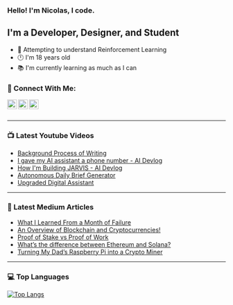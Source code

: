 ### Hello! I'm Nicolas, I code.

## I'm a Developer, Designer, and Student
- 🤖 Attempting to understand Reinforcement Learning
- 🕛 I'm 18 years old
- 📚 I'm currently learning as much as I can

### 🔗 Connect With Me:

[<img align="left" alt="codeSTACKr | YouTube" width="22px" src="https://cdn.jsdelivr.net/npm/simple-icons@v3/icons/youtube.svg" />](https://www.youtube.com/channel/UC5HFlcbkjmUAGBO6Uc4Jayw)
[<img align="left" alt="codeSTACKr | Twitter" width="22px" src="https://cdn.jsdelivr.net/npm/simple-icons@v3/icons/twitter.svg" />](https://twitter.com/nicolas_gatien)
[<img align="left" alt="codeSTACKr | LinkedIn" width="22px" src="https://cdn.jsdelivr.net/npm/simple-icons@v3/icons/linkedin.svg" />](https://www.linkedin.com/in/nicolas-gatien-15652a1b6/)

<br />
<br />

---

### 📺 Latest Youtube Videos
<!-- YOUTUBE:START -->
- [Background Process of Writing](https://www.youtube.com/watch?v=ImS-OM5w9Zo)
- [I gave my AI assistant a phone number - AI Devlog](https://www.youtube.com/watch?v=veG4eoVk4XA)
- [How I&#39;m Building JARVIS  - AI Devlog](https://www.youtube.com/watch?v=HrhA672hVNg)
- [Autonomous Daily Brief Generator](https://www.youtube.com/watch?v=aOGk8OSoSYA)
- [Upgraded Digital Assistant](https://www.youtube.com/watch?v=Fp-sIzxBMdg)
<!-- YOUTUBE:END -->

---

### 📕 Latest Medium Articles
<!-- BLOG-POST-LIST:START -->
- [What I Learned From a Month of Failure](https://nicolas-gatien.medium.com/what-i-learned-from-a-month-of-failure-cd3baabc2fe6?source=rss-b23e96a20e71------2)
- [An Overview of Blockchain and Cryptocurrencies!](https://blog.cryptostars.is/an-overview-of-blockchain-and-cryptocurrencies-60ee6e5875dc?source=rss-b23e96a20e71------2)
- [Proof of Stake vs Proof of Work](https://nicolas-gatien.medium.com/proof-of-stake-vs-proof-of-work-cda6fa528deb?source=rss-b23e96a20e71------2)
- [What’s the difference between Ethereum and Solana?](https://nicolas-gatien.medium.com/which-is-better-ethereum-or-solana-7c987793bf29?source=rss-b23e96a20e71------2)
- [Turning My Dad’s Raspberry Pi into a Crypto Miner](https://nicolas-gatien.medium.com/turning-my-dads-raspberry-pi-into-a-crypto-miner-d65d978d3dee?source=rss-b23e96a20e71------2)
<!-- BLOG-POST-LIST:END -->

---

### 💻 Top Languages

[![Top Langs](https://github-readme-stats.vercel.app/api/top-langs/?username=Nicolas-Gatien&layout=compact)](https://github.com/Nicolas-Gatien/github-readme-stats)
